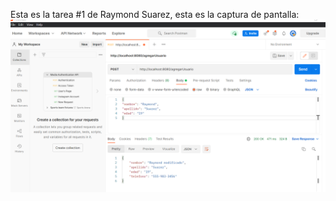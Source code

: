 Esta es la tarea #1 de Raymond Suarez, esta es la captura de pantalla:
![Mi Captura de Pantalla](CapturaPantalla.png)